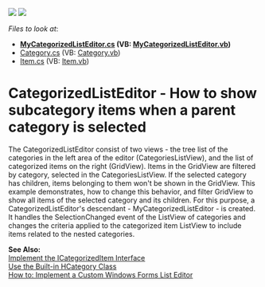 <!-- default badges list -->
[![](https://img.shields.io/badge/Open_in_DevExpress_Support_Center-FF7200?style=flat-square&logo=DevExpress&logoColor=white)](https://supportcenter.devexpress.com/ticket/details/E1415)
[![](https://img.shields.io/badge/📖_How_to_use_DevExpress_Examples-e9f6fc?style=flat-square)](https://docs.devexpress.com/GeneralInformation/403183)
<!-- default badges end -->
<!-- default file list -->
*Files to look at*:

* **[MyCategorizedListEditor.cs](./CS/WinSample.Module.Win/MyCategorizedListEditor.cs) (VB: [MyCategorizedListEditor.vb](./VB/WinSample.Module.Win/MyCategorizedListEditor.vb))**
* [Category.cs](./CS/WinSample.Module/Category.cs) (VB: [Category.vb](./VB/WinSample.Module/Category.vb))
* [Item.cs](./CS/WinSample.Module/Item.cs) (VB: [Item.vb](./VB/WinSample.Module/Item.vb))
<!-- default file list end -->
# CategorizedListEditor - How to show subcategory items when a parent category is selected


<p>The CategorizedListEditor consist of two views - the tree list of the categories in the left area of the editor (CategoriesListView), and the list of categorized items on the right (GridView). Items in the GridView are filtered by category, selected in the CategoriesListView. If the selected category has children, items belonging to them won't be shown in the GridView. This example demonstrates, how to change this behavior, and filter GridView to show all items of the selected category and its children. For this purpose, a CategorizedListEditor's descendant - MyCategorizedListEditor - is created. It handles the SelectionChanged event of the ListView of categories and changes the criteria applied to the categorized item ListView to include items related to the nested categories.</p><p><strong>See Also:</strong><br />
<a href="http://documentation.devexpress.com/#Xaf/CustomDocument2838"><u>Implement the ICategorizedItem Interface</u></a><br />
<a href="http://documentation.devexpress.com/#Xaf/CustomDocument2839"><u>Use the Built-in HCategory Class</u></a><br />
<a href="http://documentation.devexpress.com/#Xaf/CustomDocument2659"><u>How to: Implement a Custom Windows Forms List Editor</u></a></p>

<br/>


